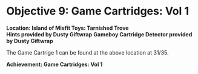 # Objective 9: Game Cartridges: Vol 1
**Location: Island of Misfit Toys: Tarnished Trove**  
**Hints provided by Dusty Giftwrap**
**Gameboy Cartridge Detector provided by Dusty Giftwrap**

The Game Cartrige 1 can be found at the above location at 31/35.

**Achievement: Game Cartridges: Vol 1**
<!--stackedit_data:
eyJoaXN0b3J5IjpbLTg0ODkzMzYyNywtMjAxMDE5MjYzXX0=
-->